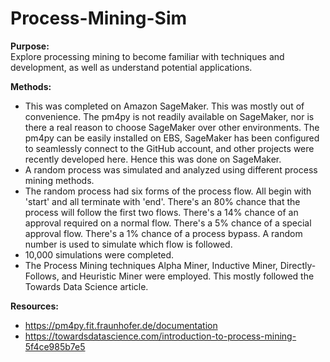 # Process-Mining-Sim

<b>Purpose:</b>   
Explore processing mining to become familiar with techniques and development, as well as understand potential applications. 

<b>Methods: </b>
- This was completed on Amazon SageMaker. This was mostly out of convenience. The pm4py is not readily available on SageMaker, nor is there a real reason to choose SageMaker over other environments. The pm4py can be easily installed on EBS, SageMaker has been configured to seamlessly connect to the GitHub account, and other projects were recently developed here. Hence this was done on SageMaker. 
- A random process was simulated and analyzed using different process mining methods.
- The random process had six forms of the process flow. All begin with 'start' and all terminate with 'end'. There's an 80% chance that the process will follow the first two flows. There's a 14% chance of an approval required on a normal flow. There's a 5% chance of a special approval flow. There's a 1% chance of a process bypass. A random number is used to simulate which flow is followed.
- 10,000 simulations were completed.
- The Process Mining techniques Alpha Miner, Inductive Miner, Directly-Follows, and Heuristic Miner were employed. This mostly followed the Towards Data Science article. 

<b>Resources: </b>
- https://pm4py.fit.fraunhofer.de/documentation
- https://towardsdatascience.com/introduction-to-process-mining-5f4ce985b7e5